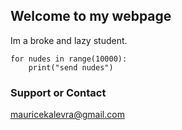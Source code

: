 ## Welcome to my webpage
Im a broke and lazy student.

```
for nudes in range(10000):  
    print("send nudes")

```

### Support or Contact

mauricekalevra@gmail.com
